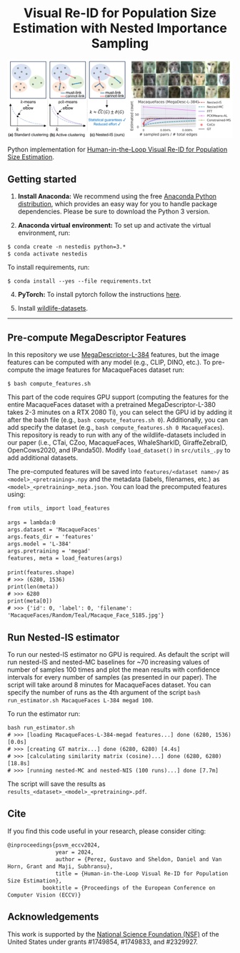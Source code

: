 <h1 align="center">Visual Re-ID for Population Size Estimation with Nested Importance Sampling</h1>

![title_image](main.png)

Python implementation for [Human-in-the-Loop Visual Re-ID for Population Size Estimation](https://arxiv.org/abs/2312.05287).


## Getting started

1. **Install Anaconda:** We recommend using the free [Anaconda Python
distribution](https://www.anaconda.com/download/), which provides an
easy way for you to handle package dependencies. Please be sure to
download the Python 3 version.

3. **Anaconda virtual environment:** To set up and activate the virtual environment,
run:
```
$ conda create -n nestedis python=3.*
$ conda activate nestedis
```

To install requirements, run:
```
$ conda install --yes --file requirements.txt
```

4. **PyTorch:** To install pytorch follow the instructions [here](https://pytorch.org/).


5. Install [wildlife-datasets](https://github.com/WildlifeDatasets/wildlife-datasets).

-------
## Pre-compute MegaDescriptor Features

In this repository we use [MegaDescriptor-L-384](https://huggingface.co/BVRA/MegaDescriptor-L-384) features, but the image features can be computed with any model (e.g., CLIP, DINO, etc.). 
To pre-compute the image features for MacaqueFaces dataset run:

```
$ bash compute_features.sh
```

This part of the code requires GPU support (computing the features for the entire MacaqueFaces dataset with a pretrained MegaDescriptor-L-380 takes 2-3 minutes on a RTX 2080 Ti), you can select the GPU id by adding it after the bash file (e.g., `bash compute_features.sh 0`). 
Additionally, you can add specify the dataset (e.g., `bash compute_features.sh 0 MacaqueFaces`). This repository is ready to run with any of the wildlife-datasets included in our paper (i.e., CTai, CZoo, MacaqueFaces, WhaleSharkID, GiraffeZebraID, OpenCows2020, and IPanda50). 
Modify `load_dataset()` in `src/utils_.py` to add additional datasets.

The pre-computed features will be saved into `features/<dataset name>/` as `<model>_<pretraining>.npy` and the metadata (labels, filenames, etc.) as `<model>_<pretraining>_meta.json`. 
You can load the precomputed features using: 

```
from utils_ import load_features

args = lambda:0
args.dataset = 'MacaqueFaces'
args.feats_dir = 'features'
args.model = 'L-384'
args.pretraining = 'megad' 
features, meta = load_features(args)

print(features.shape)
# >>> (6280, 1536)
print(len(meta))
# >>> 6280
print(meta[0])
# >>> {'id': 0, 'label': 0, 'filename': 'MacaqueFaces/Random/Teal/Macaque_Face_5185.jpg'}
```

## Run Nested-IS estimator

To run our nested-IS estimator no GPU is required. As default the script will run nested-IS and nested-MC baselines for ~70 increasing values of number of samples 100 times and plot the mean results with confidence intervals for every number of samples (as presented in our paper). The script will take around 8 minutes for MacaqueFaces dataset. You can specify the number of runs as the 4th argument of the script `bash run_estimator.sh MacaqueFaces L-384 megad 100`.

To run the estimator run:
```
bash run_estimator.sh
# >>> [loading MacaqueFaces-L-384-megad features...] done (6280, 1536) [0.0s]
# >>> [creating GT matrix...] done (6280, 6280) [4.4s]
# >>> [calculating similarity matrix (cosine)...] done (6280, 6280) [18.8s]
# >>> [running nested-MC and nested-NIS (100 runs)...] done [7.7m]
```

The script will save the results as `results_<dataset>_<model>_<pretraining>.pdf`.

## Cite

If you find this code useful in your research, please consider citing:
```
@inproceedings{psvm_eccv2024,
      	       year = 2024,
      	       author = {Perez, Gustavo and Sheldon, Daniel and Van Horn, Grant and Maji, Subhransu},
      	       title = {Human-in-the-Loop Visual Re-ID for Population Size Estimation},
	       booktitle = {Proceedings of the European Conference on Computer Vision (ECCV)}
```

## Acknowledgements

This work is supported by the [National Science Foundation (NSF)](https://nsf.gov/index.jsp) of the United States under grants \#1749854, \#1749833, and \#2329927.
